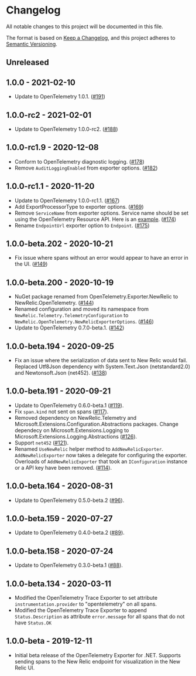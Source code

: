 # Changelog
All notable changes to this project will be documented in this file.

The format is based on [Keep a Changelog](https://keepachangelog.com/en/1.0.0/), and this project adheres to [Semantic Versioning](https://semver.org/spec/v2.0.0.html).

## Unreleased

## 1.0.0 - 2021-02-10

* Update to OpenTelemetry 1.0.1. ([#191](https://github.com/newrelic/newrelic-telemetry-sdk-dotnet/pull/191))

## 1.0.0-rc2 - 2021-02-01

* Update to OpenTelemetry 1.0.0-rc2. ([#188](https://github.com/newrelic/newrelic-telemetry-sdk-dotnet/pull/188))

## 1.0.0-rc1.9 - 2020-12-08

* Conform to OpenTelemetry diagnostic logging. ([#178](https://github.com/newrelic/newrelic-telemetry-sdk-dotnet/pull/178))
* Remove `AuditLoggingEnabled` from exporter options. ([#182](https://github.com/newrelic/newrelic-telemetry-sdk-dotnet/pull/182))

## 1.0.0-rc1.1 - 2020-11-20

* Update to OpenTelemetry 1.0.0-rc1.1. ([#167](https://github.com/newrelic/newrelic-telemetry-sdk-dotnet/pull/167))
* Add ExportProcessorType to exporter options. ([#169](https://github.com/newrelic/newrelic-telemetry-sdk-dotnet/pull/169))
* Remove `ServiceName` from exporter options. Service name should be set using the OpenTelemetry Resource API.
  Here is an [example](https://github.com/newrelic/newrelic-telemetry-sdk-dotnet/blob/bf28937349432626858bd7c1ad11857bb64d1ca7/examples/NewRelic.OpenTelemetry/AspNetCore/Startup.cs#L35).
  ([#174](https://github.com/newrelic/newrelic-telemetry-sdk-dotnet/pull/174))
* Rename `EndpointUrl` exporter option to `Endpoint`. ([#175](https://github.com/newrelic/newrelic-telemetry-sdk-dotnet/pull/175))

## 1.0.0-beta.202 - 2020-10-21

* Fix issue where spans without an error would appear to have an error in the
  UI.
  ([#149](https://github.com/newrelic/newrelic-telemetry-sdk-dotnet/pull/149))

## 1.0.0-beta.200 - 2020-10-19

* NuGet package renamed from OpenTelemetry.Exporter.NewRelic to
  NewRelic.OpenTelemetry.
  ([#144](https://github.com/newrelic/newrelic-telemetry-sdk-dotnet/pull/144))
* Renamed configuration and moved its namespace from
  `NewRelic.Telemetry.TelemetryConfiguration` to
  `NewRelic.OpenTelemetry.NewRelicExporterOptions`.
  ([#146](https://github.com/newrelic/newrelic-telemetry-sdk-dotnet/pull/146))
* Update to OpenTelemetry 0.7.0-beta.1.
  ([#142](https://github.com/newrelic/newrelic-telemetry-sdk-dotnet/pull/142))

## 1.0.0-beta.194 - 2020-09-25

* Fix an issue where the serialization of data sent to New Relic would fail.
  Replaced Utf8Json dependency with System.Text.Json (netstandard2.0) and
  Newtonsoft.Json (net452).
  ([#138](https://github.com/newrelic/newrelic-telemetry-sdk-dotnet/pull/138))

## 1.0.0-beta.191 - 2020-09-21

* Update to OpenTelemetry 0.6.0-beta.1 ([#119](https://github.com/newrelic/newrelic-telemetry-sdk-dotnet/pull/119)).
* Fix `span.kind` not sent on spans ([#117](https://github.com/newrelic/newrelic-telemetry-sdk-dotnet/pull/117)).
* Removed dependency on NewRelic.Telemetry and
  Microsoft.Extensions.Configuration.Abstractions packages. Change dependecy on
  Microsoft.Extensions.Logging to Microsoft.Extensions.Logging.Abstractions
  ([#126](https://github.com/newrelic/newrelic-telemetry-sdk-dotnet/pull/126)).
* Support `net452` ([#121](https://github.com/newrelic/newrelic-telemetry-sdk-dotnet/pull/121)).
* Renamed `UseNewRelic` helper method to `AddNewRelicExporter`.
  `AddNewRelicExporter` now takes a delegate for configuring the exporter.
  Overloads of `AddNewRelicExporter` that took an `IConfiguration` instance or
  a API key have been removed.
  ([#114](https://github.com/newrelic/newrelic-telemetry-sdk-dotnet/pull/114)).

## 1.0.0-beta.164 - 2020-08-31

* Update to OpenTelemetry 0.5.0-beta.2 ([#96](https://github.com/newrelic/newrelic-telemetry-sdk-dotnet/pull/96)).

## 1.0.0-beta.159 - 2020-07-27

* Update to OpenTelemetry 0.4.0-beta.2 ([#89](https://github.com/newrelic/newrelic-telemetry-sdk-dotnet/pull/89)).

## 1.0.0-beta.158 - 2020-07-24

* Update to OpenTelemetry 0.3.0-beta.1 ([#88](https://github.com/newrelic/newrelic-telemetry-sdk-dotnet/pull/88)).

## 1.0.0-beta.134 - 2020-03-11

* Modified the OpenTelemetry Trace Exporter to set attribute `instrumentation.provider` to "opentelemetry" on all spans.
* Modified the OpenTelemetry Trace Exporter to append `Status.Description` as attribute `error.message` for all spans that do not have `Status.OK`

## 1.0.0-beta - 2019-12-11

* Initial beta release of the OpenTelemetry Exporter for .NET. Supports sending spans to the New Relic endpoint for visualization in the New Relic UI.
